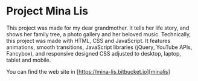 # Project Mina Lis

This project was made for my dear grandmother. It tells her life story, and shows her family tree, a photo gallery and her beloved music. Technically, this project was made with HTML, CSS and JavaScript. It features animations, smooth transitions, JavaScript libraries (jQuery, YouTube APIs, Fancybox), and responsive designed CSS adjusted to desktop, laptop, tablet and mobile.

You can find the web site in [https://mina-lis.bitbucket.io][minalis]
   
[minalis]: <https://mina-lis.bitbucket.io/>
